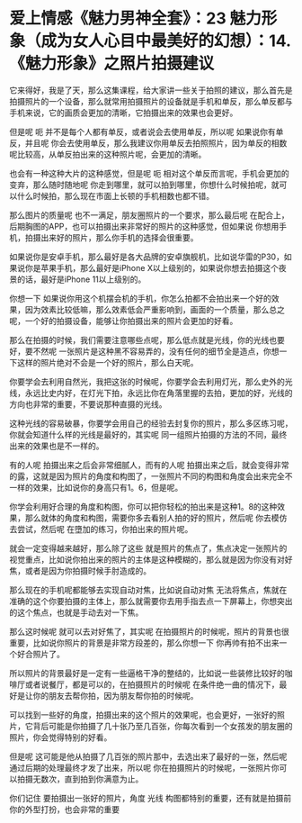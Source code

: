 # 爱上情感《魅力男神全套》：23 魅力形象（成为女人心目中最美好的幻想）：14.《魅力形象》之照片拍摄建议

它来得好，我是了天，那么这集课程，给大家讲一些关于拍照的建议，那么首先是拍摄照片的一个设备，那么就常用拍摄照片的设备就是手机和单反，那么单反都与手机来说，它的画质会更加的清晰，它拍摄出来的效果也会更好。

但是呢 呃 并不是每个人都有单反，或者说会去使用单反，所以呢 如果说你有单反，并且呢 你会去使用单反，那么我建议你用单反去拍照照片，因为单反的相数呢比较高，从单反拍出来的这种照片呢，会更加的清晰。

也会有一种这种大片的这种感觉，但是呢 呃 相对这个单反而言呢，手机会更加的变弃，那么随时随地呢 你走到哪里，就可以拍到哪里，你想什么时候拍呢，就可以什么时候拍，那么现在市面上长顿的手机相数也都不错。

那么图片的质量呢 也不一满足，朋友圈照片的一个要求，那么最后呢 在配合上，后期胸图的APP，也可以拍摄出来非常好的照片的这种感觉，但如果说 你想用手机，拍摄出来好的照片，那么你手机的选择会很重要。

如果说你是安卓手机，那么最好是各大品牌的安卓旗舰机，比如说华雷的P30，如果说你是苹果手机，那么最好是iPhone X以上级别的，如果说你想去拍摄这个夜景的话，最好是iPhone 11以上级别的。

你想一下 如果说你用这个机摆会机的手机，你怎么拍都不会拍出来一个好的效果，因为效素比较低嘛，那么效素低会严重影响到，画面的一个质量，那么总之呢，一个好的拍摄设备，能够让你拍摄出来的照片会更加的好看。

那么在拍摄的时候，我们需要注意哪些点呢，那么低点就是光线，你的光线也要好，要不然呢 一张照片是这种黑不容易弄的，没有任何的细节全是造点，你想一下这样的照片绝对不会是一个好的照片，那么白天呢。

你要学会去利用自然光，我把这张的时候呢，你要学会去利用灯光，那么史外的光线，永远比史内好，在灯光下拍，永远比你在角落里握的去拍，更加的好，光线的方向也非常的重要，不要说那种直摄的光线。

这种光线的容易破暴，你要学会用自己的经验去封复你的照片，那么多区练习呢，你就会知道什么样的光线是最好的，其实呢 同一组照片拍摄的方法的不同，最终出来的效果也是不一样的。

有的人呢 拍摄出来之后会非常细腻人，而有的人呢 拍摄出来之后，就会变得非常的露，这就是因为照片的角度和构图了，一张照片不同的构图和角度会出来完全不一样的效果，比如说你的身高只有1。6，但是呢。

你学会利用好合理的角度和构图，你可以把你轻松的拍出来是这种1。8的这种效果，那么就体的角度和构图，需要你多去看别人拍的好的照片，然后呢 你去模仿 去尝试，然后呢 在墮加的练习，你拍出来的照片呢。

就会一定变得越来越好，那么除了这些 就是照片的焦点了，焦点决定一张照片的视觉重点，比如说你拍出来的照片的主体是这种模糊的，那么就是因为你没有对好焦，或者是因为你拍摄时候手肘造成的。

那么现在的手机呢都能够去实现自动对焦，比如说自动对焦 无法将焦点，焦就在准确的这个你要拍摄的主体上，那么就需要你去用手指去点一下屏幕上，你想突出的这个焦点，也就是手动去对一下焦。

那么这时候呢 就可以去对好焦了，其实呢 在拍摄照片的时候呢，照片的背景也很重要，比如说你照片的背景是非常方段差的，那么你想一下 你再帅有拍不出来一个好合照片了。

所以照片的背景最好是一定有一些逼格干净的整结的，比如说一些装修比较好的咖啡厅或者说餐厅，都是可以的，在拍摄照片的时候呢 在条件绝一曲的情况下，最好是让你的朋友去帮你拍，因为朋友帮你拍的时候呢。

可以找到一些好的角度，拍摄出来的这个照片的效果呢，也会更好，一张好的照片，它背后可能是你拍摄了几十张乃至几百张，你每次看到一个女孩发的朋友圈的照片，你会觉得特别的好看。

但是呢 这可能是他从拍摄了几百张的照片那中，去选出来了最好的一张，然后呢 通过后期的处理最终才发了出来，所以呢 你在拍摄照片的时候呢，一张照片你可以拍摄无数次，直到拍到你满意为止。

你们记住 要拍摄出一张好的照片，角度 光线 构图都特别的重要，还有就是拍摄前你的外型打扮，也会非常的重要